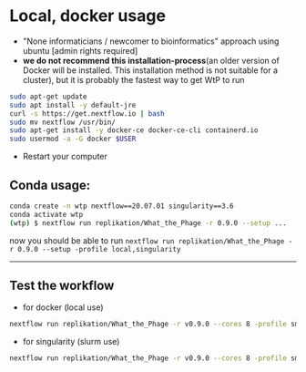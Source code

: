 # Local, docker usage
 
* "None informaticians / newcomer to bioinformatics" approach using ubuntu [admin rights required] 
* **we do not recommend this installation-process**(an older version of Docker will be installed. This installation method is not suitable for a cluster), but it is probably the fastest way to get WtP to run
 
```bash
sudo apt-get update
sudo apt install -y default-jre
curl -s https://get.nextflow.io | bash
sudo mv nextflow /usr/bin/
sudo apt-get install -y docker-ce docker-ce-cli containerd.io
sudo usermod -a -G docker $USER
```
 
* Restart your computer


## Conda usage:
```bash
conda create -n wtp nextflow==20.07.01 singularity==3.6
conda activate wtp
(wtp) $ nextflow run replikation/What_the_Phage -r 0.9.0 --setup ...
```
now you should be able to run `nextflow run replikation/What_the_Phage -r 0.9.0 --setup -profile local,singularity`

-------------------------------------------------------

## Test the workflow


* for docker (local use)
```bash
nextflow run replikation/What_the_Phage -r v0.9.0 --cores 8 -profile smalltest,local,docker
```
* for singularity (slurm use)
```bash
nextflow run replikation/What_the_Phage -r v0.9.0 --cores 8 -profile smalltest,slurm,singularity
```